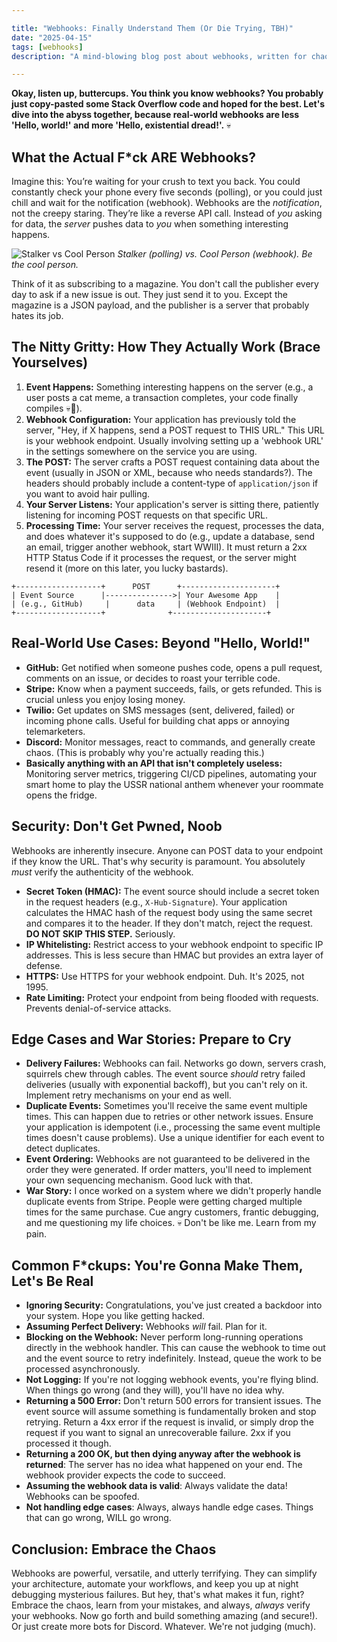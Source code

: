```yaml
---

title: "Webhooks: Finally Understand Them (Or Die Trying, TBH)"
date: "2025-04-15"
tags: [webhooks]
description: "A mind-blowing blog post about webhooks, written for chaotic Gen Z engineers who probably already know this but will read it anyway for the memes."

---
```


**Okay, listen up, buttercups. You think you know webhooks? You probably just copy-pasted some Stack Overflow code and hoped for the best. Let's dive into the abyss together, because real-world webhooks are less 'Hello, world!' and more 'Hello, existential dread!'.** 💀

## What the Actual F*ck ARE Webhooks?

Imagine this: You’re waiting for your crush to text you back. You could constantly check your phone every five seconds (polling), or you could just chill and wait for the notification (webhook). Webhooks are the *notification*, not the creepy staring. They’re like a reverse API call. Instead of *you* asking for data, the *server* pushes data to *you* when something interesting happens.

![Stalker vs Cool Person](https://i.imgflip.com/5t3796.jpg)
*Stalker (polling) vs. Cool Person (webhook). Be the cool person.*

Think of it as subscribing to a magazine. You don't call the publisher every day to ask if a new issue is out. They just send it to you. Except the magazine is a JSON payload, and the publisher is a server that probably hates its job.

## The Nitty Gritty: How They Actually Work (Brace Yourselves)

1.  **Event Happens:** Something interesting happens on the server (e.g., a user posts a cat meme, a transaction completes, your code finally compiles 💀🙏).
2.  **Webhook Configuration:** Your application has previously told the server, "Hey, if X happens, send a POST request to THIS URL." This URL is your webhook endpoint. Usually involving setting up a 'webhook URL' in the settings somewhere on the service you are using.
3.  **The POST:** The server crafts a POST request containing data about the event (usually in JSON or XML, because who needs standards?). The headers should probably include a content-type of `application/json` if you want to avoid hair pulling.
4.  **Your Server Listens:** Your application's server is sitting there, patiently listening for incoming POST requests on that specific URL.
5.  **Processing Time:** Your server receives the request, processes the data, and does whatever it's supposed to do (e.g., update a database, send an email, trigger another webhook, start WWIII). It must return a 2xx HTTP Status Code if it processes the request, or the server might resend it (more on this later, you lucky bastards).

```ascii
+-------------------+      POST      +---------------------+
| Event Source      |--------------->| Your Awesome App    |
| (e.g., GitHub)     |      data     | (Webhook Endpoint)  |
+-------------------+              +---------------------+
```

## Real-World Use Cases: Beyond "Hello, World!"

*   **GitHub:** Get notified when someone pushes code, opens a pull request, comments on an issue, or decides to roast your terrible code.
*   **Stripe:** Know when a payment succeeds, fails, or gets refunded. This is crucial unless you enjoy losing money.
*   **Twilio:** Get updates on SMS messages (sent, delivered, failed) or incoming phone calls. Useful for building chat apps or annoying telemarketers.
*   **Discord:** Monitor messages, react to commands, and generally create chaos. (This is probably why you're actually reading this.)
*   **Basically anything with an API that isn't completely useless:** Monitoring server metrics, triggering CI/CD pipelines, automating your smart home to play the USSR national anthem whenever your roommate opens the fridge.

## Security: Don't Get Pwned, Noob

Webhooks are inherently insecure. Anyone can POST data to your endpoint if they know the URL. That's why security is paramount. You absolutely *must* verify the authenticity of the webhook.

*   **Secret Token (HMAC):** The event source should include a secret token in the request headers (e.g., `X-Hub-Signature`). Your application calculates the HMAC hash of the request body using the same secret and compares it to the header. If they don't match, reject the request. **DO NOT SKIP THIS STEP.** Seriously.
*   **IP Whitelisting:** Restrict access to your webhook endpoint to specific IP addresses. This is less secure than HMAC but provides an extra layer of defense.
*   **HTTPS:** Use HTTPS for your webhook endpoint. Duh. It's 2025, not 1995.
*   **Rate Limiting:** Protect your endpoint from being flooded with requests. Prevents denial-of-service attacks.

## Edge Cases and War Stories: Prepare to Cry

*   **Delivery Failures:** Webhooks can fail. Networks go down, servers crash, squirrels chew through cables. The event source *should* retry failed deliveries (usually with exponential backoff), but you can't rely on it. Implement retry mechanisms on your end as well.
*   **Duplicate Events:** Sometimes you'll receive the same event multiple times. This can happen due to retries or other network issues. Ensure your application is idempotent (i.e., processing the same event multiple times doesn't cause problems). Use a unique identifier for each event to detect duplicates.
*   **Event Ordering:** Webhooks are not guaranteed to be delivered in the order they were generated. If order matters, you'll need to implement your own sequencing mechanism. Good luck with that.
*   **War Story:** I once worked on a system where we didn't properly handle duplicate events from Stripe. People were getting charged multiple times for the same purchase. Cue angry customers, frantic debugging, and me questioning my life choices. 💀 Don't be like me. Learn from my pain.

## Common F*ckups: You're Gonna Make Them, Let's Be Real

*   **Ignoring Security:** Congratulations, you've just created a backdoor into your system. Hope you like getting hacked.
*   **Assuming Perfect Delivery:** Webhooks *will* fail. Plan for it.
*   **Blocking on the Webhook:** Never perform long-running operations directly in the webhook handler. This can cause the webhook to time out and the event source to retry indefinitely. Instead, queue the work to be processed asynchronously.
*   **Not Logging:** If you're not logging webhook events, you're flying blind. When things go wrong (and they will), you'll have no idea why.
*   **Returning a 500 Error:** Don't return 500 errors for transient issues. The event source will assume something is fundamentally broken and stop retrying. Return a 4xx error if the request is invalid, or simply drop the request if you want to signal an unrecoverable failure. 2xx if you processed it though.
*   **Returning a 200 OK, but then dying anyway after the webhook is returned**: The server has no idea what happened on your end. The webhook provider expects the code to succeed.
*   **Assuming the webhook data is valid**: Always validate the data! Webhooks can be spoofed.
*   **Not handling edge cases**: Always, always handle edge cases. Things that can go wrong, WILL go wrong.

## Conclusion: Embrace the Chaos

Webhooks are powerful, versatile, and utterly terrifying. They can simplify your architecture, automate your workflows, and keep you up at night debugging mysterious failures. But hey, that's what makes it fun, right? Embrace the chaos, learn from your mistakes, and always, *always* verify your webhooks. Now go forth and build something amazing (and secure!). Or just create more bots for Discord. Whatever. We're not judging (much).
